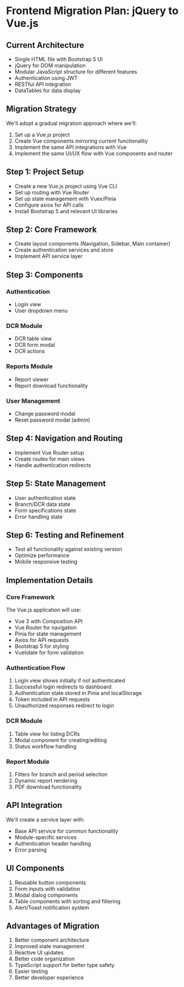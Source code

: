 # Frontend Migration Plan: jQuery to Vue.js

## Current Architecture
- Single HTML file with Bootstrap 5 UI
- jQuery for DOM manipulation
- Modular JavaScript structure for different features
- Authentication using JWT
- RESTful API integration
- DataTables for data display

## Migration Strategy
We'll adopt a gradual migration approach where we'll:
1. Set up a Vue.js project
2. Create Vue components mirroring current functionality
3. Implement the same API integrations with Vue
4. Implement the same UI/UX flow with Vue components and router

## Step 1: Project Setup
- Create a new Vue.js project using Vue CLI
- Set up routing with Vue Router
- Set up state management with Vuex/Pinia
- Configure axios for API calls
- Install Bootstrap 5 and relevant UI libraries

## Step 2: Core Framework
- Create layout components (Navigation, Sidebar, Main container)
- Create authentication services and store
- Implement API service layer

## Step 3: Components
### Authentication
- Login view
- User dropdown menu

### DCR Module
- DCR table view
- DCR form modal
- DCR actions

### Reports Module
- Report viewer
- Report download functionality

### User Management 
- Change password modal
- Reset password modal (admin)

## Step 4: Navigation and Routing
- Implement Vue Router setup
- Create routes for main views
- Handle authentication redirects

## Step 5: State Management
- User authentication state
- Branch/DCR data state
- Form specifications state
- Error handling state

## Step 6: Testing and Refinement
- Test all functionality against existing version
- Optimize performance
- Mobile responsive testing

## Implementation Details

### Core Framework
The Vue.js application will use:
- Vue 3 with Composition API
- Vue Router for navigation
- Pinia for state management
- Axios for API requests
- Bootstrap 5 for styling
- Vuelidate for form validation

### Authentication Flow
1. Login view shows initially if not authenticated
2. Successful login redirects to dashboard
3. Authentication state stored in Pinia and localStorage
4. Token included in API requests
5. Unauthorized responses redirect to login

### DCR Module
1. Table view for listing DCRs
2. Modal component for creating/editing
3. Status workflow handling

### Report Module
1. Filters for branch and period selection
2. Dynamic report rendering
3. PDF download functionality

## API Integration
We'll create a service layer with:
- Base API service for common functionality
- Module-specific services
- Authentication header handling
- Error parsing

## UI Components
1. Reusable button components
2. Form inputs with validation
3. Modal dialog components
4. Table components with sorting and filtering
5. Alert/Toast notification system

## Advantages of Migration
1. Better component architecture
2. Improved state management
3. Reactive UI updates
4. Better code organization
5. TypeScript support for better type safety
6. Easier testing
7. Better developer experience 